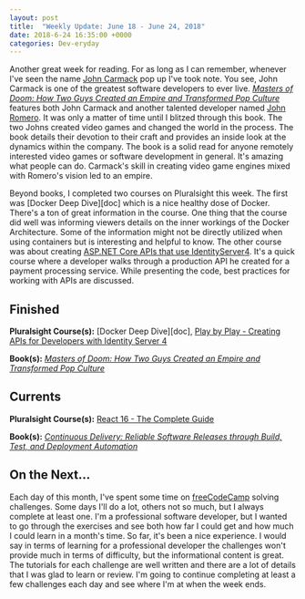 ```yaml
---
layout: post
title:  "Weekly Update: June 18 - June 24, 2018"
date: 2018-6-24 16:35:00 +0000
categories: Dev-eryday
---
```


Another great week for reading. For as long as I can remember, whenever I've seen the name [John Carmack][jc] pop up I've took note. You see, John Carmack is one of the greatest software developers to ever live. *[Masters of Doom: How Two Guys Created an Empire and Transformed Pop Culture][doom]* features both John Carmack and another talented developer named [John Romero][jr]. It was only a matter of time until I blitzed through this book. The two Johns created video games and changed the world in the process. The book details their devotion to their craft and provides an inside look at the dynamics within the company. The book is a solid read for anyone remotely interested video games or software development in general. It's amazing what people can do. Carmack's skill in creating video game engines mixed with Romero's vision led to an empire.

Beyond books, I completed two courses on Pluralsight this week. The first was [Docker Deep Dive][doc] which is a nice healthy dose of Docker. There's a ton of great information in the course. One thing that the course did well was informing viewers details on the inner workings of the Docker Architecture. Some of the information might not be directly utilized when using containers but is interesting and helpful to know. The other course was about creating [ASP.NET Core APIs that use IdentityServer4][api]. It's a quick course where a developer walks through a production API he created for a payment processing service. While presenting the code, best practices for working with APIs are discussed.

## Finished

**Pluralsight Course(s):** [Docker Deep Dive][doc], [Play by Play - Creating APIs for Developers with Identity Server 4][api]

**Book(s):** *[Masters of Doom: How Two Guys Created an Empire and Transformed Pop Culture][doom]*

## Currents

**Pluralsight Course(s):** [React 16 - The Complete Guide][re]

**Book(s):** *[Continuous Delivery: Reliable Software Releases through Build, Test, and Deployment Automation][cd]*

## On the Next...

Each day of this month, I've spent some time on [freeCodeCamp][fcc] solving challenges. Some days I'll do a lot, others not so much, but I always complete at least one.  I'm a professional software developer, but I wanted to go through the exercises and see both how far I could get and how much I could learn in a month's time. So far, it's been a nice experience. I would say in terms of learning for a professional developer the challenges won't provide much in terms of difficulty, but the informational content is great. The tutorials for each challenge are well written and there are a lot of details that I was glad to learn or review. I'm going to continue completing at least a few challenges each day and see where I'm at when the week ends.

[re]: https://www.udemy.com/react-the-complete-guide-incl-redux/
[cd]: https://www.amazon.com/Continuous-Delivery-Deployment-Automation-Addison-Wesley/dp/0321601912
[dok]: https://app.pluralsight.com/library/courses/docker-deep-dive-update/table-of-contents
[doom]: https://www.amazon.com/Masters-Doom-Created-Transformed-Culture-ebook/dp/B000FBFNL0/
[jc]: https://en.wikipedia.org/wiki/John_Carmack
[jr]: https://en.wikipedia.org/wiki/John_Romero
[api]: https://app.pluralsight.com/library/courses/play-by-play-creating-apis-developers-identity-server-four/table-of-contents
[fcc]: https://www.freecodecamp.org/